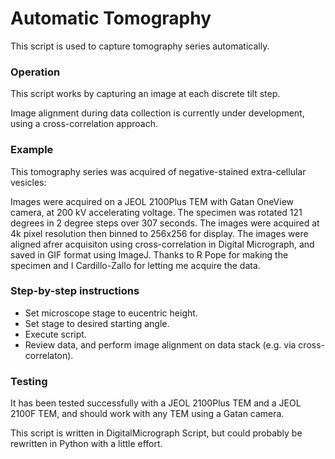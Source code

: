# Automatic Tomography

This script is used to capture tomography series automatically.

### Operation
This script works by capturing an image at each discrete tilt step.

Image alignment during data collection is currently under development, using a cross-correlation approach. 

### Example

This tomography series was acquired of negative-stained extra-cellular vesicles: 

[tomo_series_1]: https://github.com/benweare/EM_scripts/assets/images/full.gif "Tomography series"

[tomo_series_2]: https://github.com/benweare/EM_scripts/assets/images/extract.gif "Tomography series"

Images were acquired on a JEOL 2100Plus TEM with Gatan OneView camera, at 200 kV accelerating voltage. The specimen was rotated 121 degrees in 2 degree steps over 307 seconds. The images were acquired at 4k pixel resolution then binned to 256x256 for display. The images were aligned afrer acquisiton using cross-correlation in Digital Micrograph, and saved in GIF format using ImageJ. Thanks to R Pope for making the specimen and I Cardillo-Zallo for letting me acquire the data.

### Step-by-step instructions

- Set microscope stage to eucentric height. 
- Set stage to desired starting angle. 
- Execute script. 
- Review data, and perform image alignment on data stack (e.g. via cross-correlaton). 

### Testing
It has been tested successfully with a JEOL 2100Plus TEM and a JEOL 2100F TEM, and should work with any TEM using a Gatan camera. 

This script is written in DigitalMicrograph Script, but could probably be rewritten in Python with a little effort.